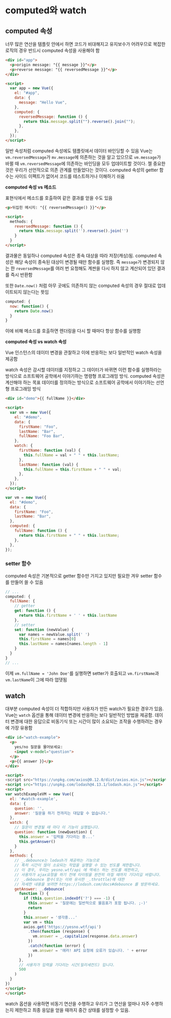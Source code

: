 # computed와 watch

## computed 속성

너무 많은 연산을 템플릿 안에서 하면 코드가 비대해지고 유지보수가 어려우므로 복잡한 로직의 경우 반드시 computed 속성을 사용해야 함

```html
<div id="app">
  <p>origin message: "{{ message }}"</p>
  <p>reverse message: "{{ reversedMessage }}"</p>
</div>

<script>
  var app = new Vue({
    el: "#app",
    data: {
      message: "Hello Vue",
    },
    computed: {
      reversedMessage: function () {
        return this.message.split("").reverse().join("");
      },
    },
  });
</script>
```

일반 속성처럼 computed 속성에도 템플릿에서 데이터 바인딩할 수 있음
Vue는 `vm.reversedMessage`가 `mv.message`에 의존하는 것을 알고 있으므로 `vm.message`가 바뀔 때 `vm.reversedMessage`에 의존하는 바인딩을 모두 업데이트할 것이다. 젤 중요한 것은 우리가 선언적으로 의존 관계를 만들었다는 것이다. computed 속성의 getter 함수는 사이드 이펙트가 없어서 코드를 테스트하거나 이해하기 쉬움

**computed 속성 vs 메소드**

표현식에서 메소드를 호출하여 같은 결과를 얻을 수도 있음

```html
<p>뒤집힌 메시지: "{{ reversedMessage() }}"</p>

<script>
  methods: {
    reversedMessage: function () {
      return this.message.split('').reverse().join('')
    }
  }
</script>
```

결과물은 동일하나 computed 속성은 종속 대상을 따라 저장(캐싱)됨. computed 속성은 해당 속성이 종속된 대상이 변경될 때만 함수를 실행함. 즉 `message`가 변경되지 않는 한 `reversedMessage`를 여러 번 요청해도 계싼을 다시 하지 않고 계산되어 있던 결과를 즉시 반환함

또한 `Date.now()` 처럼 아무 곳에도 의존하지 않는 computed 속성의 경우 절대로 업데이트되지 않는다는 뜻임

```js
computed: {
  now: function() {
    return Date.now()
  }
}
```

이에 비해 메소드를 호출하면 렌더링을 다시 할 때마다 항상 함수를 실행함

**computed 속성 vs watch 속성**

Vue 인스턴스의 데이터 변경을 관찰하고 이에 반응하는 보다 일반적인 watch 속성을 제공함

watch 속성은 감시할 데이터를 지정하고 그 데이터가 바뀌면 이런 함수를 실행하라는 방식으로 소프트웨어 공학에서 이야기하는 명령형 프로그래밍 방식. computed 속성은 계산해야 하는 목표 데이터를 정의하는 방식으로 소프트웨어 공학에서 이야기하는 선언형 프로그래밍 방식

```html
<div id="demo">{{ fullName }}</div>

<script>
  var vm = new Vue({
    el: "#demo",
    data: {
      firstName: "Foo",
      lastName: "Bar",
      fullName: "Foo Bar",
    },
    watch: {
      firstName: function (val) {
        this.fullName = val + " " + this.lastName;
      },
      lastName: function (val) {
        this.fullName = this.firstName + " " + val;
      },
    },
  });
</script>
```

```js
var vm = new Vue({
  el: "#demo",
  data: {
    firstName: "Foo",
    lastName: "Bar",
  },
  computed: {
    fullName: function () {
      return this.firstName + " " + this.lastName;
    },
  },
});
```

### setter 함수

computed 속성은 기본적으로 getter 함수만 가지고 있지만 필요한 겨우 setter 함수를 만들어 쓸 수 있음

```js
// ...
computed: {
  fullName: {
    // getter
    get: function () {
      return this.firstName + ' ' + this.lastName
    },
    // setter
    set: function (newValue) {
      var names = newValue.split(' ')
      this.firstName = names[0]
      this.lastName = names[names.length - 1]
    }
  }
}
// ...
```

이제 `vm.fullName = 'John Doe'`를 실행하면 setter가 호출되고 `vm.firstName`과 `vm.lastName`이 그에 따라 업뎃됨

## watch

대부분 computed 속성이 더 적합하지만 사용자가 만든 watch가 필요한 경우가 있음. Vue는 `watch` 옵션을 통해 데이터 변경에 반응하는 보다 일반적인 방법을 제공함. 데이터 변경에 대한 응답으로 비동기식 또는 시간이 많이 소요되는 조작을 수행하려는 경우에 가장 유용함

```html
<div id="watch-example">
  <p>
    yes/no 질문을 물어보세요:
    <input v-model="question">
  </p>
  <p>{{ answer }}</p>
</div>

<script>
<script src="https://unpkg.com/axios@0.12.0/dist/axios.min.js"></script>
<script src="https://unpkg.com/lodash@4.13.1/lodash.min.js"></script>
<script>
var watchExampleVM = new Vue({
  el: '#watch-example',
  data: {
    question: '',
    answer: '질문을 하기 전까지는 대답할 수 없습니다.'
  },
  watch: {
    // 질문이 변경될 때 마다 이 기능이 실행됩니다.
    question: function (newQuestion) {
      this.answer = '입력을 기다리는 중...'
      this.getAnswer()
    }
  },
  methods: {
    // _.debounce는 lodash가 제공하는 기능으로
    // 특히 시간이 많이 소요되는 작업을 실행할 수 있는 빈도를 제한합니다.
    // 이 경우, 우리는 yesno.wtf/api 에 액세스 하는 빈도를 제한하고,
    // 사용자가 ajax요청을 하기 전에 타이핑을 완전히 마칠 때까지 기다리길 바랍니다.
    // _.debounce 함수(또는 이와 유사한 _.throttle)에 대한
    // 자세한 내용을 보려면 https://lodash.com/docs#debounce 를 방문하세요.
    getAnswer: _.debounce(
      function () {
        if (this.question.indexOf('?') === -1) {
          this.answer = '질문에는 일반적으로 물음표가 포함 됩니다. ;-)'
          return
        }
        this.answer = '생각중...'
        var vm = this
        axios.get('https://yesno.wtf/api')
          .then(function (response) {
            vm.answer = _.capitalize(response.data.answer)
          })
          .catch(function (error) {
            vm.answer = '에러! API 요청에 오류가 있습니다. ' + error
          })
      },
      // 사용자가 입력을 기다리는 시간(밀리세컨드) 입니다.
      500
    )
  }
})
</script>
</script>
```

watch 옵션을 사용하면 비동기 연산을 수행하고 우리가 그 연산을 얼마나 자주 수행하는지 제한하고 최종 응답을 얻을 때까지 중간 상태를 설정할 수 있음.
